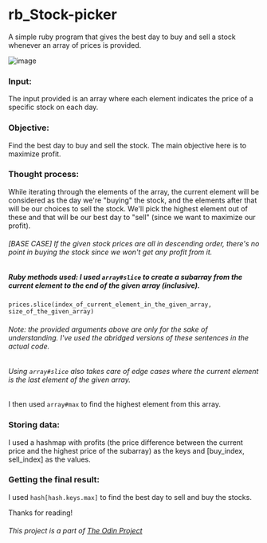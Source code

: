 # rb_Stock-picker
A simple ruby program that gives the best day to buy and sell a stock whenever an array of prices is provided.

![image](https://user-images.githubusercontent.com/102070227/205466595-d15eb848-2284-4db3-a46c-e7e9c0786e96.png)

### Input:

The input provided is an array where each element indicates the price of a specific stock on each day.

### Objective:

Find the best day to buy and sell the stock. The main objective here is to maximize profit.

### Thought process:

While iterating through the elements of the array, the current element will be considered as the day we're "buying" the stock, and the elements after that will be our choices to sell the stock. We'll pick the highest element out of these and that will be our best day to "sell" (since we want to maximize our profit).

###### [BASE CASE] If the given stock prices are all in descending order, there's no point in buying the stock since we won't get any profit from it.

##### Ruby methods used: I used ```array#slice``` to create a subarray from the current element to the end of the given array (inclusive).

```prices.slice(index_of_current_element_in_the_given_array, size_of_the_given_array)```

###### Note: the provided arguments above are only for the sake of understanding. I've used the abridged versions of these sentences in the actual code.

###### Using ```array#slice``` also takes care of edge cases where the current element is the last element of the given array.

I then used ```array#max``` to find the highest element from this array.

### Storing data:

I used a hashmap with profits (the price difference between the current price and the highest price of the subarray) as the keys and [buy_index, sell_index] as the values.

### Getting the final result:

I used ```hash[hash.keys.max]``` to find the best day to sell and buy the stocks.

Thanks for reading!

###### This project is a part of [The Odin Project](https://www.theodinproject.com/)
